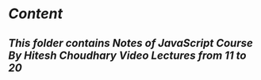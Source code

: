 # _Content_

## _This folder contains Notes of JavaScript Course By Hitesh Choudhary Video Lectures from 11 to 20_
